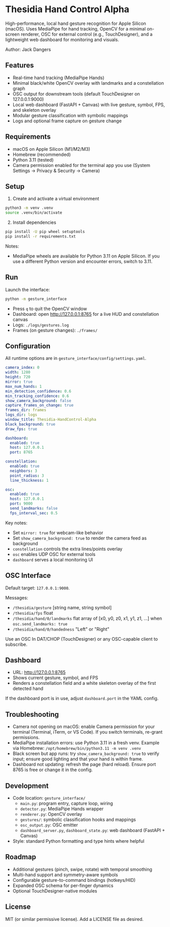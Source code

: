 # Thesidia Hand Control Alpha

High-performance, local hand gesture recognition for Apple Silicon (macOS). Uses MediaPipe for hand tracking, OpenCV for a minimal on-screen renderer, OSC for external control (e.g., TouchDesigner), and a lightweight web dashboard for monitoring and visuals.

Author: Jack Dangers

## Features
- Real-time hand tracking (MediaPipe Hands)
- Minimal black/white OpenCV overlay with landmarks and a constellation graph
- OSC output for downstream tools (default TouchDesigner on 127.0.0.1:9000)
- Local web dashboard (FastAPI + Canvas) with live gesture, symbol, FPS, and skeleton overlay
- Modular gesture classification with symbolic mappings
- Logs and optional frame capture on gesture change

## Requirements
- macOS on Apple Silicon (M1/M2/M3)
- Homebrew (recommended)
- Python 3.11 (tested)
- Camera permission enabled for the terminal app you use (System Settings → Privacy & Security → Camera)

## Setup
1) Create and activate a virtual environment

```bash
python3 -m venv .venv
source .venv/bin/activate
```

2) Install dependencies

```bash
pip install -U pip wheel setuptools
pip install -r requirements.txt
```

Notes:
- MediaPipe wheels are available for Python 3.11 on Apple Silicon. If you use a different Python version and encounter errors, switch to 3.11.

## Run
Launch the interface:

```bash
python -m gesture_interface
```

- Press `q` to quit the OpenCV window
- Dashboard: open http://127.0.0.1:8765 for a live HUD and constellation canvas
- Logs: `./logs/gestures.log`
- Frames (on gesture changes): `./frames/`

## Configuration
All runtime options are in `gesture_interface/config/settings.yaml`.

```yaml
camera_index: 0
width: 1280
height: 720
mirror: true
max_num_hands: 1
min_detection_confidence: 0.6
min_tracking_confidence: 0.6
show_camera_background: false
capture_frames_on_change: true
frames_dir: frames
logs_dir: logs
window_title: Thesidia-HandControl-Alpha
black_background: true
draw_fps: true

dashboard:
  enabled: true
  host: 127.0.0.1
  port: 8765

constellation:
  enabled: true
  neighbors: 3
  point_radius: 3
  line_thickness: 1

osc:
  enabled: true
  host: 127.0.0.1
  port: 9000
  send_landmarks: false
  fps_interval_sec: 0.5
```

Key notes:
- Set `mirror: true` for webcam-like behavior
- Set `show_camera_background: true` to render the camera feed as background
- `constellation` controls the extra lines/points overlay
- `osc` enables UDP OSC for external tools
- `dashboard` serves a local monitoring UI

## OSC Interface
Default target: `127.0.0.1:9000`.

Messages:
- `/thesidia/gesture` [string name, string symbol]
- `/thesidia/fps` float
- `/thesidia/hand/0/landmarks` flat array of [x0, y0, z0, x1, y1, z1, ...] when `osc.send_landmarks: true`
- `/thesidia/hand/0/handedness` "Left" or "Right"

Use an OSC In DAT/CHOP (TouchDesigner) or any OSC-capable client to subscribe.

## Dashboard
- URL: http://127.0.0.1:8765
- Shows current gesture, symbol, and FPS
- Renders a constellation field and a white skeleton overlay of the first detected hand

If the dashboard port is in use, adjust `dashboard.port` in the YAML config.

## Troubleshooting
- Camera not opening on macOS: enable Camera permission for your terminal (Terminal, iTerm, or VS Code). If you switch terminals, re-grant permissions.
- MediaPipe installation errors: use Python 3.11 in a fresh venv. Example via Homebrew: `/opt/homebrew/bin/python3.11 -m venv .venv`
- Black screen but app runs: try `show_camera_background: true` to verify input; ensure good lighting and that your hand is within frame.
- Dashboard not updating: refresh the page (hard reload). Ensure port 8765 is free or change it in the config.

## Development
- Code location: `gesture_interface/`
  - `main.py`: program entry, capture loop, wiring
  - `detector.py`: MediaPipe Hands wrapper
  - `renderer.py`: OpenCV overlay
  - `gestures/`: symbolic classification hooks and mappings
  - `osc_output.py`: OSC emitter
  - `dashboard_server.py`, `dashboard_state.py`: web dashboard (FastAPI + Canvas)
- Style: standard Python formatting and type hints where helpful

## Roadmap
- Additional gestures (pinch, swipe, rotate) with temporal smoothing
- Multi-hand support and symmetry-aware symbols
- Configurable gesture-to-command bindings (hotkeys/HID)
- Expanded OSC schema for per-finger dynamics
- Optional TouchDesigner-native modules

## License
MIT (or similar permissive license). Add a LICENSE file as desired.

